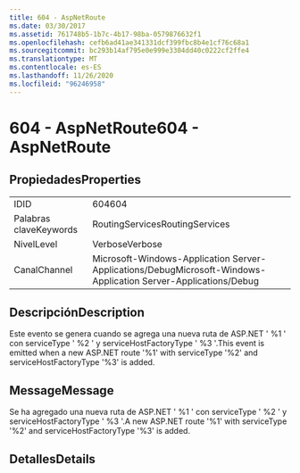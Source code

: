 ```yaml
---
title: 604 - AspNetRoute
ms.date: 03/30/2017
ms.assetid: 761748b5-1b7c-4b17-98ba-0579876632f1
ms.openlocfilehash: cefb6ad41ae341331dcf399fbc8b4e1cf76c68a1
ms.sourcegitcommit: bc293b14af795e0e999e3304dd40c0222cf2ffe4
ms.translationtype: MT
ms.contentlocale: es-ES
ms.lasthandoff: 11/26/2020
ms.locfileid: "96246958"
---
```

# <a name="604---aspnetroute"></a><span data-ttu-id="2b80d-102">604 - AspNetRoute</span><span class="sxs-lookup"><span data-stu-id="2b80d-102">604 - AspNetRoute</span></span>

## <a name="properties"></a><span data-ttu-id="2b80d-103">Propiedades</span><span class="sxs-lookup"><span data-stu-id="2b80d-103">Properties</span></span>  
  
|||  
|-|-|  
|<span data-ttu-id="2b80d-104">ID</span><span class="sxs-lookup"><span data-stu-id="2b80d-104">ID</span></span>|<span data-ttu-id="2b80d-105">604</span><span class="sxs-lookup"><span data-stu-id="2b80d-105">604</span></span>|  
|<span data-ttu-id="2b80d-106">Palabras clave</span><span class="sxs-lookup"><span data-stu-id="2b80d-106">Keywords</span></span>|<span data-ttu-id="2b80d-107">RoutingServices</span><span class="sxs-lookup"><span data-stu-id="2b80d-107">RoutingServices</span></span>|  
|<span data-ttu-id="2b80d-108">Nivel</span><span class="sxs-lookup"><span data-stu-id="2b80d-108">Level</span></span>|<span data-ttu-id="2b80d-109">Verbose</span><span class="sxs-lookup"><span data-stu-id="2b80d-109">Verbose</span></span>|  
|<span data-ttu-id="2b80d-110">Canal</span><span class="sxs-lookup"><span data-stu-id="2b80d-110">Channel</span></span>|<span data-ttu-id="2b80d-111">Microsoft-Windows-Application Server-Applications/Debug</span><span class="sxs-lookup"><span data-stu-id="2b80d-111">Microsoft-Windows-Application Server-Applications/Debug</span></span>|  
  
## <a name="description"></a><span data-ttu-id="2b80d-112">Descripción</span><span class="sxs-lookup"><span data-stu-id="2b80d-112">Description</span></span>  

 <span data-ttu-id="2b80d-113">Este evento se genera cuando se agrega una nueva ruta de ASP.NET ' %1 ' con serviceType ' %2 ' y serviceHostFactoryType ' %3 '.</span><span class="sxs-lookup"><span data-stu-id="2b80d-113">This event is emitted when a new ASP.NET route '%1' with serviceType '%2' and serviceHostFactoryType '%3' is added.</span></span>  
  
## <a name="message"></a><span data-ttu-id="2b80d-114">Message</span><span class="sxs-lookup"><span data-stu-id="2b80d-114">Message</span></span>  

 <span data-ttu-id="2b80d-115">Se ha agregado una nueva ruta de ASP.NET ' %1 ' con serviceType ' %2 ' y serviceHostFactoryType ' %3 '.</span><span class="sxs-lookup"><span data-stu-id="2b80d-115">A new ASP.NET route '%1' with serviceType '%2' and serviceHostFactoryType '%3' is added.</span></span>  
  
## <a name="details"></a><span data-ttu-id="2b80d-116">Detalles</span><span class="sxs-lookup"><span data-stu-id="2b80d-116">Details</span></span>
